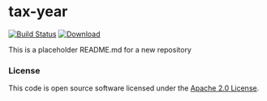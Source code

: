 
# tax-year

[![Build Status](https://travis-ci.org/hmrc/tax-year.svg?branch=master)](https://travis-ci.org/hmrc/tax-year) [ ![Download](https://api.bintray.com/packages/hmrc/releases/tax-year/images/download.svg) ](https://bintray.com/hmrc/releases/tax-year/_latestVersion)

This is a placeholder README.md for a new repository

### License

This code is open source software licensed under the [Apache 2.0 License]("http://www.apache.org/licenses/LICENSE-2.0.html").
    
